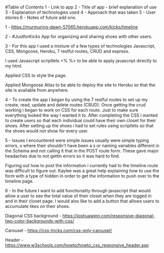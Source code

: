 #Table of Contents
1 - Link to app
2 - Title of app - brief explanation of use
3 - Explanation of technologies used
4 - Approach that was taken
5 - User stories
6 - Notes of future add ons.

1 - https://murmuring-dawn-57065.herokuapp.com/kicks/timeline

2 - #JustforKicks
App for organizing and sharing shoes with other users.

3 - For this app I used a mixture of a few types of technologies Javascript, CSS, Mongoose, Heroku, 7 restful routes, CRUD and express.

I used Javascript scriptlets <% %> to be able to apply javascript directly to my html.

Applied CSS to style the page.

Applied Mongoose Atlas to be able to deploy the site to Heroku so that the site is available from anywhere.

4 - To create the app I began by using the 7 restful routes to set up my create, read, update and delete routes (CRUD). Once getting the crud working i began to work on CSS for each route. Just to make sure everything looked the way I wanted it to. After completing the CSS i wanted to create users so that each individual could have their own closet for their shoes. After setting up the shoes i had to set rules using scriptlets so that the shoes would not show for every user.

5 - Issues I encountered were simple issues usually were simple typing errors, s where their shouldn't have been a s or naming variables different in the Schema and not calling it that in the POST route form. These gave major headaches due to not gettin errors so it was hard to find.

Figuring out how to post the information i currently had to the timeline route was difficult to figure out. Kaylee was a great help explaining how to use the form with a type of hidden in order to get the information to push over to the timeline page.

6 - In the future I want to add functionality through javascript that would allow a user to see the total value of their closet when they are logged in and in their closet page. I would also like to add a button that allows users to accumulate likes on their shoes.

Diagonal CSS background - https://joshuawinn.com/responsive-diagonal-two-color-backgrounds-with-css/

Carousel - https://css-tricks.com/css-only-carousel/

Header - https://www.w3schools.com/howto/howto_css_responsive_header.asp
